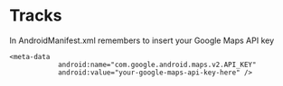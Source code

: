 # Tracks
In AndroidManifest.xml remembers to insert your Google Maps API key

```
<meta-data
            android:name="com.google.android.maps.v2.API_KEY"
            android:value="your-google-maps-api-key-here" />
```
